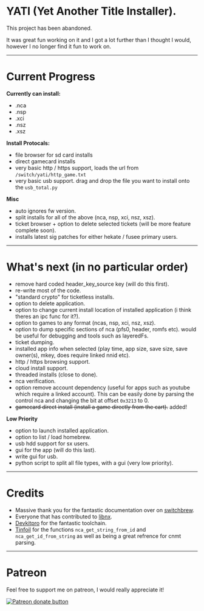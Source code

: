 # YATI (Yet Another Title Installer).

This project has been abandoned.

It was great fun working on it and I got a lot further than I thought I would, however I no longer find it fun to work on.

----

# Current Progress

__**Currently can install:**__

* .nca
* .nsp
* .xci
* .nsz
* .xsz

__**Install Protocals:**__

* file browser for sd card installs
* direct gamecard installs
* very basic http / https support, loads the url from `/switch/yati/http_game.txt`
* very basic usb support. drag and drop the file you want to install onto the `usb_total.py`

__**Misc**__

* auto ignores fw version.
* split installs for all of the above (nca, nsp, xci, nsz, xsz).
* ticket browser + option to delete selected tickets (will be more feature complete soon).
* installs latest sig patches for either hekate / fusee primary users.

----

# What's next (in no particular order)

* remove hard coded header_key_source key (will do this first).
* re-write most of the code.
* "standard crypto" for ticketless installs.
* option to delete application.
* option to change current install location of installed application (i think theres an ipc func for it?).
* option to games to any format (ncas, nsp, xci, nsz, xsz).
* option to dump specific sections of nca (pfs0, header, romfs etc). would be useful for debugging and tools such as layeredFs.
* ticket dumping.
* installed app info when selected (play time, app size, save size, save owner(s), mkey, does require linked nnid etc).
* http / https browsing support.
* cloud install support.
* threaded installs (close to done).
* nca verification.
* option remove account dependency (useful for apps such as youtube which require a linked account). This can be easily done by parsing the control nca and changing the bit at offset `0x3213` to 0.
* ~~gamecard direct install (install a game directly from the cart).~~ added!

__Low Priority__
* option to launch installed application.
* option to list / load homebrew.
* usb hdd support for sx users.
* gui for the app (will do this last).
* write gui for usb.
* python script to split all file types, with a gui (very low priority).

----

# Credits

* Massive thank you for the fantastic documentation over on [switchbrew](https://switchbrew.org/wiki/Main_Page).
* Everyone that has contributed to [libnx](https://github.com/switchbrew/libnx).
* [Devkitpro](https://devkitpro.org/) for the fantastic toolchain.
* [Tinfoil](https://github.com/Adubbz/Tinfoil) for the functions `nca_get_string_from_id` and `nca_get_id_from_string` as well as being a great refrence for cnmt parsing.

----

# Patreon

Feel free to support me on patreon, I would really appreciate it!

<a href="https://www.patreon.com/totaljustice"><img src="https://c5.patreon.com/external/logo/become_a_patron_button@2x.png" alt="Patreon donate button" /> </a>
